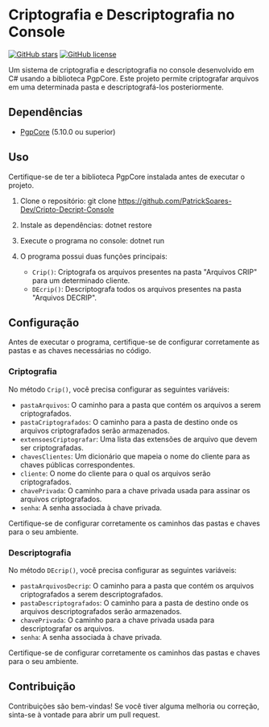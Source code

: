 # Criptografia e Descriptografia no Console

[![GitHub stars](https://img.shields.io/github/stars/seu-usuario/seu-repositorio.svg)](https://github.com/seu-usuario/seu-repositorio/stargazers)
[![GitHub license](https://img.shields.io/github/license/seu-usuario/seu-repositorio.svg)](https://github.com/seu-usuario/seu-repositorio/blob/main/LICENSE)

Um sistema de criptografia e descriptografia no console desenvolvido em C# usando a biblioteca PgpCore. Este projeto permite criptografar arquivos em uma determinada pasta e descriptografá-los posteriormente.

## Dependências

- [PgpCore](https://www.nuget.org/packages/PgpCore/) (5.10.0 ou superior)

## Uso

Certifique-se de ter a biblioteca PgpCore instalada antes de executar o projeto.

1. Clone o repositório:
git clone https://github.com/PatrickSoares-Dev/Cripto-Decript-Console

2. Instale as dependências:
dotnet restore

3. Execute o programa no console:
dotnet run


4. O programa possui duas funções principais:
   - `Crip()`: Criptografa os arquivos presentes na pasta "Arquivos CRIP" para um determinado cliente.
   - `DEcrip()`: Descriptografa todos os arquivos presentes na pasta "Arquivos DECRIP".

## Configuração

Antes de executar o programa, certifique-se de configurar corretamente as pastas e as chaves necessárias no código.

### Criptografia

No método `Crip()`, você precisa configurar as seguintes variáveis:

- `pastaArquivos`: O caminho para a pasta que contém os arquivos a serem criptografados.
- `pastaCriptografados`: O caminho para a pasta de destino onde os arquivos criptografados serão armazenados.
- `extensoesCriptografar`: Uma lista das extensões de arquivo que devem ser criptografadas.
- `chavesClientes`: Um dicionário que mapeia o nome do cliente para as chaves públicas correspondentes.
- `cliente`: O nome do cliente para o qual os arquivos serão criptografados.
- `chavePrivada`: O caminho para a chave privada usada para assinar os arquivos criptografados.
- `senha`: A senha associada à chave privada.

Certifique-se de configurar corretamente os caminhos das pastas e chaves para o seu ambiente.

### Descriptografia

No método `DEcrip()`, você precisa configurar as seguintes variáveis:

- `pastaArquivosDecrip`: O caminho para a pasta que contém os arquivos criptografados a serem descriptografados.
- `pastaDescriptografados`: O caminho para a pasta de destino onde os arquivos descriptografados serão armazenados.
- `chavePrivada`: O caminho para a chave privada usada para descriptografar os arquivos.
- `senha`: A senha associada à chave privada.

Certifique-se de configurar corretamente os caminhos das pastas e chaves para o seu ambiente.

## Contribuição

Contribuições são bem-vindas! Se você tiver alguma melhoria ou correção, sinta-se à vontade para abrir um pull request.

